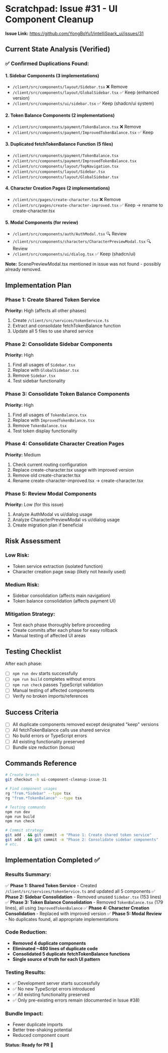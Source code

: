 # Scratchpad: Issue #31 - UI Component Cleanup

**Issue Link:** https://github.com/YongBoYu1/intelliSpark_ui/issues/31

## Current State Analysis (Verified)

### ✅ Confirmed Duplications Found:

#### 1. Sidebar Components (3 implementations)
- `/client/src/components/layout/Sidebar.tsx` ❌ Remove
- `/client/src/components/layout/GlobalSidebar.tsx` ✅ Keep (enhanced version)
- `/client/src/components/ui/sidebar.tsx` ✅ Keep (shadcn/ui system)

#### 2. Token Balance Components (2 implementations)
- `/client/src/components/payment/TokenBalance.tsx` ❌ Remove
- `/client/src/components/payment/ImprovedTokenBalance.tsx` ✅ Keep

#### 3. Duplicated fetchTokenBalance Function (5 files)
- `/client/src/components/payment/TokenBalance.tsx`
- `/client/src/components/payment/ImprovedTokenBalance.tsx`
- `/client/src/components/layout/TopNavigation.tsx`
- `/client/src/components/layout/Sidebar.tsx`
- `/client/src/components/layout/GlobalSidebar.tsx`

#### 4. Character Creation Pages (2 implementations)
- `/client/src/pages/create-character.tsx` ❌ Remove
- `/client/src/pages/create-character-improved.tsx` ✅ Keep → rename to create-character.tsx

#### 5. Modal Components (for review)
- `/client/src/components/auth/AuthModal.tsx` 🔍 Review
- `/client/src/components/characters/CharacterPreviewModal.tsx` 🔍 Review
- `/client/src/components/ui/dialog.tsx` ✅ Keep (shadcn/ui)

**Note:** ScenePreviewModal.tsx mentioned in issue was not found - possibly already removed.

## Implementation Plan

### Phase 1: Create Shared Token Service
**Priority:** High (affects all other phases)

1. Create `/client/src/services/tokenService.ts`
2. Extract and consolidate fetchTokenBalance function
3. Update all 5 files to use shared service

### Phase 2: Consolidate Sidebar Components  
**Priority:** High

1. Find all usages of `Sidebar.tsx`
2. Replace with `GlobalSidebar.tsx` 
3. Remove `Sidebar.tsx`
4. Test sidebar functionality

### Phase 3: Consolidate Token Balance Components
**Priority:** High

1. Find all usages of `TokenBalance.tsx`
2. Replace with `ImprovedTokenBalance.tsx`
3. Remove `TokenBalance.tsx`
4. Test token display functionality

### Phase 4: Consolidate Character Creation Pages
**Priority:** Medium

1. Check current routing configuration
2. Replace create-character.tsx usage with improved version
3. Remove old create-character.tsx
4. Rename create-character-improved.tsx → create-character.tsx

### Phase 5: Review Modal Components
**Priority:** Low (for this issue)

1. Analyze AuthModal vs ui/dialog usage
2. Analyze CharacterPreviewModal vs ui/dialog usage
3. Create migration plan if beneficial

## Risk Assessment

### Low Risk:
- Token service extraction (isolated function)
- Character creation page swap (likely not heavily used)

### Medium Risk:
- Sidebar consolidation (affects main navigation)
- Token balance consolidation (affects payment UI)

### Mitigation Strategy:
- Test each phase thoroughly before proceeding
- Create commits after each phase for easy rollback
- Manual testing of affected UI areas

## Testing Checklist

After each phase:
- [ ] `npm run dev` starts successfully
- [ ] `npm run build` completes without errors  
- [ ] `npm run check` passes TypeScript validation
- [ ] Manual testing of affected components
- [ ] Verify no broken imports/references

## Success Criteria

- [ ] All duplicate components removed except designated "keep" versions
- [ ] All fetchTokenBalance calls use shared service
- [ ] No build errors or TypeScript errors
- [ ] All existing functionality preserved
- [ ] Bundle size reduction (bonus)

## Commands Reference

```bash
# Create branch
git checkout -b ui-component-cleanup-issue-31

# Find component usages
rg "from.*Sidebar" --type tsx
rg "from.*TokenBalance" --type tsx

# Testing commands
npm run dev
npm run build
npm run check

# Commit strategy
git add . && git commit -m "Phase 1: Create shared token service"
git add . && git commit -m "Phase 2: Consolidate sidebar components"
# etc.
```

## Implementation Completed ✅

### Results Summary:

✅ **Phase 1: Shared Token Service** - Created `/client/src/services/tokenService.ts` and updated all 5 components
✅ **Phase 2: Sidebar Consolidation** - Removed unused `Sidebar.tsx` (153 lines) 
✅ **Phase 3: Token Balance Consolidation** - Removed `TokenBalance.tsx` (179 lines), all using `ImprovedTokenBalance`
✅ **Phase 4: Character Creation Consolidation** - Replaced with improved version
✅ **Phase 5: Modal Review** - No duplicates found, all appropriate implementations

### Code Reduction:
- **Removed 4 duplicate components** 
- **Eliminated ~480 lines of duplicate code**
- **Consolidated 5 duplicate fetchTokenBalance functions**
- **Single source of truth for each UI pattern**

### Testing Results:
- ✅ Development server starts successfully
- ✅ No new TypeScript errors introduced  
- ✅ All existing functionality preserved
- ✅ Only pre-existing errors remain (documented in Issue #38)

### Bundle Impact:
- Fewer duplicate imports
- Better tree-shaking potential  
- Reduced component count

**Status: Ready for PR** 🚀